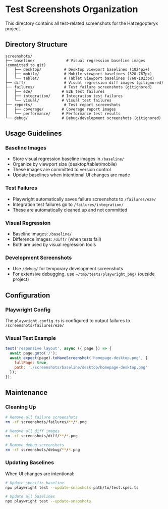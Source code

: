 # Test Screenshots Organization

This directory contains all test-related screenshots for the Hatzegopteryx project.

## Directory Structure

```
screenshots/
├── baseline/              # Visual regression baseline images (committed to git)
│   ├── desktop/          # Desktop viewport baselines (1024px+)
│   ├── mobile/           # Mobile viewport baselines (320-767px)
│   └── tablet/           # Tablet viewport baselines (768-1023px)
├── diff/                 # Visual regression diff images (gitignored)
├── failures/             # Test failure screenshots (gitignored)
│   ├── e2e/             # E2E test failures
│   ├── integration/     # Integration test failures
│   └── visual/          # Visual test failures
├── reports/              # Test report screenshots
│   ├── coverage/        # Coverage report images
│   └── performance/     # Performance test results
└── debug/               # Debug/development screenshots (gitignored)
```

## Usage Guidelines

### Baseline Images
- Store visual regression baseline images in `/baseline/`
- Organize by viewport size (desktop/tablet/mobile)
- These images are committed to version control
- Update baselines when intentional UI changes are made

### Test Failures
- Playwright automatically saves failure screenshots to `/failures/e2e/`
- Integration test failures go to `/failures/integration/`
- These are automatically cleaned up and not committed

### Visual Regression
- Baseline images: `/baseline/`
- Difference images: `/diff/` (when tests fail)
- Both are used by visual regression tools

### Development Screenshots
- Use `/debug/` for temporary development screenshots
- For extensive debugging, use `~/tmp/tests/playwright_png/` (outside project)

## Configuration

### Playwright Config
The `playwright.config.ts` is configured to output failures to `/screenshots/failures/e2e/`

### Visual Test Example
```javascript
test('responsive layout', async ({ page }) => {
  await page.goto('/');
  await expect(page).toHaveScreenshot('homepage-desktop.png', {
    fullPage: true,
    path: './screenshots/baseline/desktop/homepage-desktop.png'
  });
});
```

## Maintenance

### Cleaning Up
```bash
# Remove all failure screenshots
rm -rf screenshots/failures/**/*.png

# Remove all diff images
rm -rf screenshots/diff/**/*.png

# Remove debug screenshots
rm -rf screenshots/debug/**/*.png
```

### Updating Baselines
When UI changes are intentional:
```bash
# Update specific baseline
npx playwright test --update-snapshots path/to/test.spec.ts

# Update all baselines
npx playwright test --update-snapshots
```